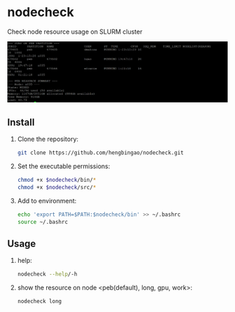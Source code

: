 # nodecheck
Check node resource usage on SLURM cluster

![trash files](https://github.com/hengbingao/nodecheck/blob/main/png/nodecheck.png)



## **Install**

1. Clone the repository:

    ```bash
    git clone https://github.com/hengbingao/nodecheck.git
    ```

2. Set the executable permissions:

    ```bash
    chmod +x $nodecheck/bin/*
    chmod +x $nodecheck/src/*
    ```

3. Add to environment:

    ```bash
    echo 'export PATH=$PATH:$nodecheck/bin' >> ~/.bashrc
    source ~/.bashrc
    ```
## **Usage**

1. help:

    ```bash
    nodecheck --help/-h
    ```
2. show the resource on node <peb(default), long, gpu, work>:

    ```bash
    nodecheck long 
    ```


